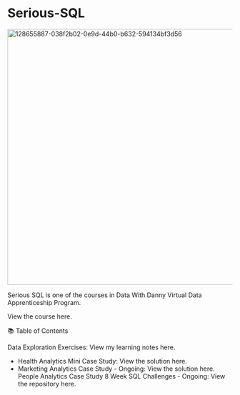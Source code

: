 # Serious-SQL
<img width="573" alt="128655887-038f2b02-0e9d-44b0-b632-594134bf3d56" src="https://user-images.githubusercontent.com/51711008/228886982-e507d265-eca1-43c5-8ee8-572da0379f52.png">

Serious SQL is one of the courses in Data With Danny Virtual Data Apprenticeship Program.

View the course here.

📚 Table of Contents

Data Exploration
Exercises: View my learning notes here.
* Health Analytics Mini Case Study: View the solution here.
* Marketing Analytics Case Study - Ongoing: View the solution here.
People Analytics Case Study
8 Week SQL Challenges - Ongoing: View the repository here.

